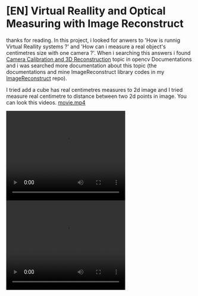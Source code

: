# [EN] Virtual Reallity and Optical Measuring with Image Reconstruct
thanks for reading. In this project, i looked for anwers to 'How is runnig Virtual Reallity systems ?' and 'How can i measure a real object's centimetres size with one camera ?'. When i searching this answers i found <a href="https://docs.opencv.org/4.x/d9/d0c/group__calib3d.html">Camera Calibration and 3D Reconstruction</a> topic in opencv Documentations and i was searched more documentation about this topic (the documentations and mine ImageReconstruct library codes in my  <a href="https://github.com/umutkaanbaser/imagereconstruct">ImageReconstruct</a> repo). 


I tried add a cube has real centimetres measures to 2d image and I tried measure real centimetre to distance between two 2d points in image. You can look this videos.
[movie.mp4](https://github.com/umutkaanbaser/virtualreallityandopticalmeasuring/blob/main/videos/opticalMeasure.mp4)
<div style="float:left">
  <div>
      <video width="320" height="240" controls autoplay>
        <source src="https://github.com/umutkaanbaser/virtualreallityandopticalmeasuring/blob/main/videos/visualreallityObject.mp4" type="video/mp4">
      </video>
  </div>
 <div>
      <video width="320" height="240" controls autoplay>
        <source src="https://github.com/umutkaanbaser/virtualreallityandopticalmeasuring/blob/main/videos/opticalMeasure.mp4" type="video/mp4">
      </video>
  </div>
</div>
